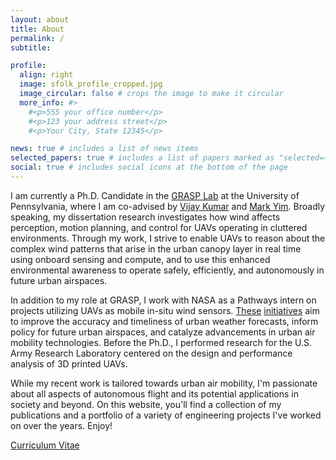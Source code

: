 ```yaml
---
layout: about
title: About
permalink: /
subtitle: 

profile:
  align: right
  image: sfolk_profile_cropped.jpg
  image_circular: false # crops the image to make it circular
  more_info: #>
    #<p>555 your office number</p>
    #<p>123 your address street</p>
    #<p>Your City, State 12345</p>

news: true # includes a list of news items
selected_papers: true # includes a list of papers marked as "selected={true}"
social: true # includes social icons at the bottom of the page
---
```


I am currently a Ph.D. Candidate in the [GRASP Lab](https://www.grasp.upenn.edu/) at the University of Pennsylvania, where I am co-advised by [Vijay Kumar](https://www.kumarrobotics.org/) and [Mark Yim](https://www.modlabupenn.org/). Broadly speaking, my dissertation research investigates how wind affects perception, motion planning, and control for UAVs operating in cluttered environments. Through my work, I strive to enable UAVs to reason about the complex wind patterns that arise in the urban canopy layer in real time using onboard sensing and compute, and to use this enhanced environmental awareness to operate safely, efficiently, and autonomously in future urban airspaces. 

In addition to my role at GRASP, I work with NASA as a Pathways intern on projects utilizing UAVs as mobile in-situ wind sensors. [These](https://www.nasa.gov/centers-and-facilities/armstrong/nasa-armstrong-supports-wind-study/) [initiatives](https://www.nasa.gov/centers-and-facilities/armstrong/nasa-concludes-wind-study/) aim to improve the accuracy and timeliness of urban weather forecasts, inform policy for future urban airspaces, and catalyze advancements in urban air mobility technologies. Before the Ph.D., I performed research for the U.S. Army Research Laboratory centered on the design and performance analysis of 3D printed UAVs. 

While my recent work is tailored towards urban air mobility, I'm passionate about all aspects of autonomous flight and its potential applications in society and beyond. On this website, you'll find a collection of my publications and a portfolio of a variety of engineering projects I've worked on over the years. Enjoy!

[Curriculum Vitae](/assets/pdf/cv.pdf)
